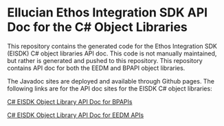 # Ellucian Ethos Integration SDK API Doc for the C# Object Libraries

This repository contains the generated code for the Ethos Integration SDK (EISDK) C# object libraries API doc.  This code is not manually maintained, but rather is generated and pushed to this repository.  This repository contains API doc for both the EEDM and BPAPI object libraries.

The Javadoc sites are deployed and available through Github pages.  The following links are for the API doc sites for the EISDK C# object libraries:

[C# EISDK Object Library API Doc for BPAPIs](https://ellucian-developer.github.io/integration-sdk-objects-csharp-doc/Bpapi/Ban/)

[C# EISDK Object Library API Doc for EEDM APIs](https://ellucian-developer.github.io/integration-sdk-objects-csharp-doc/Eedm/)
